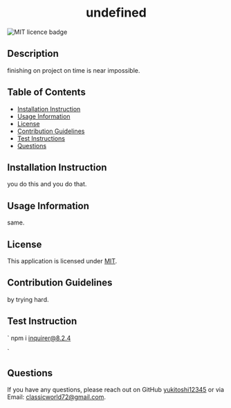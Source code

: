 # <h1 align="center">undefined</h1>
  
  ![MIT licence badge](https://img.shields.io/badge/License-MIT-green.svg)

  ## Description
  finishing on project on time is near impossible.

  ## Table of Contents
  - [Installation Instruction](#installation-instruction)
  - [Usage Information](#usage-information)
  - [License](#license)
  - [Contribution Guidelines](#contribution-guidelines)
  - [Test Instructions](#test-instructions)
  - [Questions](#questions)

  ## Installation Instruction
  you do this and you do that.

  ## Usage Information
  same.

  ## License
  This application is licensed under [MIT](!https://opensource.org/licenses/MIT).

  ## Contribution Guidelines
  by trying hard.

  ## Test Instruction
  `
  npm i inquirer@8.2.4
  
  `

  ## Questions
  If you have any questions, please reach out on GitHub
  [yukitoshi12345](https://github.com/yukitoshi12345)
  or via Email:
  classicworld72@gmail.com.
